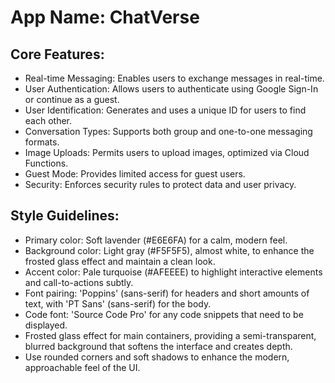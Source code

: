 # **App Name**: ChatVerse

## Core Features:

- Real-time Messaging: Enables users to exchange messages in real-time.
- User Authentication: Allows users to authenticate using Google Sign-In or continue as a guest.
- User Identification: Generates and uses a unique ID for users to find each other.
- Conversation Types: Supports both group and one-to-one messaging formats.
- Image Uploads: Permits users to upload images, optimized via Cloud Functions.
- Guest Mode: Provides limited access for guest users.
- Security: Enforces security rules to protect data and user privacy.

## Style Guidelines:

- Primary color: Soft lavender (#E6E6FA) for a calm, modern feel.
- Background color: Light gray (#F5F5F5), almost white, to enhance the frosted glass effect and maintain a clean look.
- Accent color: Pale turquoise (#AFEEEE) to highlight interactive elements and call-to-actions subtly.
- Font pairing: 'Poppins' (sans-serif) for headers and short amounts of text, with 'PT Sans' (sans-serif) for the body.
- Code font: 'Source Code Pro' for any code snippets that need to be displayed.
- Frosted glass effect for main containers, providing a semi-transparent, blurred background that softens the interface and creates depth.
- Use rounded corners and soft shadows to enhance the modern, approachable feel of the UI.